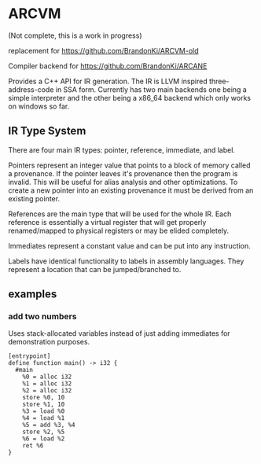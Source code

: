 # ARCVM
(Not complete, this is a work in progress)

replacement for https://github.com/BrandonKi/ARCVM-old

Compiler backend for https://github.com/BrandonKi/ARCANE

Provides a C++ API for IR generation. The IR is LLVM inspired three-address-code in SSA form. Currently has two main backends one being a simple interpreter and the other being a x86_64 backend which only works on windows so far.

## IR Type System
There are four main IR types: pointer, reference, immediate, and label.

Pointers represent an integer value that points to a block of memory called a provenance. If the pointer leaves it's provenance then the program is invalid. This will be useful for alias analysis and other optimizations. To create a new pointer into an existing provenance it must be derived from an existing pointer.

References are the main type that will be used for the whole IR. Each reference is essentially a virtual register that will get properly renamed/mapped to physical registers or may be elided completely.

Immediates represent a constant value and can be put into any instruction.

Labels have identical functionality to labels in assembly languages. They represent a location that can be jumped/branched to.

## examples

### add two numbers
Uses stack-allocated variables instead of just adding immediates for demonstration purposes.
```
[entrypoint]
define function main() -> i32 {
  #main
    %0 = alloc i32
    %1 = alloc i32
    %2 = alloc i32
    store %0, 10
    store %1, 10
    %3 = load %0
    %4 = load %1
    %5 = add %3, %4
    store %2, %5
    %6 = load %2
    ret %6
}
```
